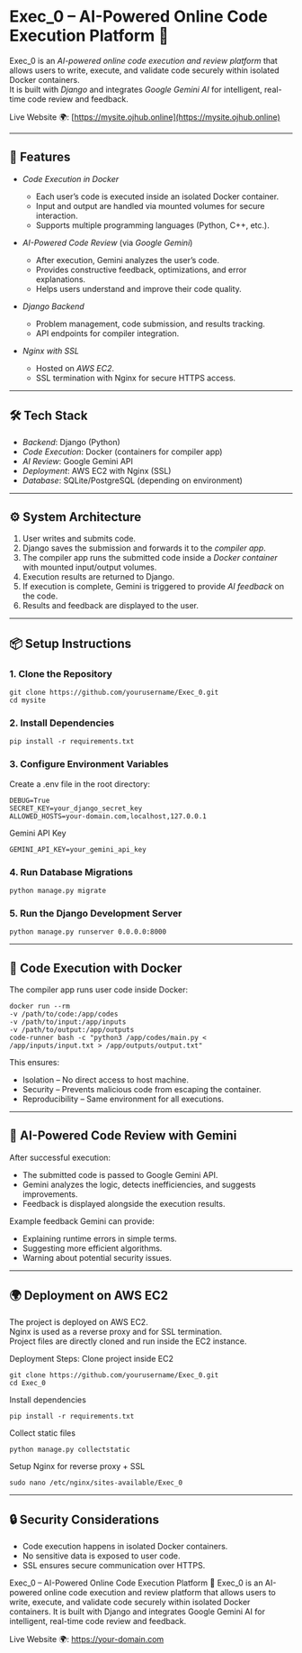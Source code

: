 # Exec_0 – AI-Powered Online Code Execution Platform 🚀

Exec_0 is an *AI-powered online code execution and review platform* that allows users to write, execute, and validate code securely within isolated Docker containers.  
It is built with *Django* and integrates *Google Gemini AI* for intelligent, real-time code review and feedback.  

Live Website 🌍: [https://mysite.ojhub.online](https://mysite.ojhub.online)  

---

## 🚀 Features

- *Code Execution in Docker*  
  - Each user’s code is executed inside an isolated Docker container.  
  - Input and output are handled via mounted volumes for secure interaction.  
  - Supports multiple programming languages (Python, C++, etc.).  

- *AI-Powered Code Review* (via *Google Gemini*)  
  - After execution, Gemini analyzes the user’s code.  
  - Provides constructive feedback, optimizations, and error explanations.  
  - Helps users understand and improve their code quality.  

- *Django Backend*  
  - Problem management, code submission, and results tracking.  
  - API endpoints for compiler integration.  

- *Nginx with SSL*  
  - Hosted on *AWS EC2*.  
  - SSL termination with Nginx for secure HTTPS access.  

---

## 🛠 Tech Stack

- *Backend*: Django (Python)  
- *Code Execution*: Docker (containers for compiler app)  
- *AI Review*: Google Gemini API  
- *Deployment*: AWS EC2 with Nginx (SSL)  
- *Database*: SQLite/PostgreSQL (depending on environment)  

---

## ⚙ System Architecture

1. User writes and submits code.  
2. Django saves the submission and forwards it to the *compiler app*.  
3. The compiler app runs the submitted code inside a *Docker container* with mounted input/output volumes.  
4. Execution results are returned to Django.  
5. If execution is complete, Gemini is triggered to provide *AI feedback* on the code.  
6. Results and feedback are displayed to the user.  

---

## 📦 Setup Instructions

### 1. Clone the Repository
```
git clone https://github.com/yourusername/Exec_0.git
cd mysite
```



### 2. Install Dependencies
```
pip install -r requirements.txt
```

### 3. Configure Environment Variables
Create a .env file in the root directory:
```
DEBUG=True
SECRET_KEY=your_django_secret_key
ALLOWED_HOSTS=your-domain.com,localhost,127.0.0.1
```

Gemini API Key
```
GEMINI_API_KEY=your_gemini_api_key
```

### 4. Run Database Migrations
```
python manage.py migrate
```

### 5. Run the Django Development Server
```
python manage.py runserver 0.0.0.0:8000
```
---

## 🐳 Code Execution with Docker

The compiler app runs user code inside Docker:
```
docker run --rm
-v /path/to/code:/app/codes
-v /path/to/input:/app/inputs
-v /path/to/output:/app/outputs
code-runner bash -c "python3 /app/codes/main.py < /app/inputs/input.txt > /app/outputs/output.txt"
```

This ensures:  
- Isolation – No direct access to host machine.  
- Security – Prevents malicious code from escaping the container.  
- Reproducibility – Same environment for all executions.  

---

## 🤖 AI-Powered Code Review with Gemini

After successful execution:  
- The submitted code is passed to Google Gemini API.  
- Gemini analyzes the logic, detects inefficiencies, and suggests improvements.  
- Feedback is displayed alongside the execution results.  

Example feedback Gemini can provide:  
- Explaining runtime errors in simple terms.  
- Suggesting more efficient algorithms.  
- Warning about potential security issues.  

---

## 🌍 Deployment on AWS EC2

The project is deployed on AWS EC2.  
Nginx is used as a reverse proxy and for SSL termination.  
Project files are directly cloned and run inside the EC2 instance.  

Deployment Steps:
Clone project inside EC2
```
git clone https://github.com/yourusername/Exec_0.git
cd Exec_0
```

Install dependencies
```
pip install -r requirements.txt
```

Collect static files
```
python manage.py collectstatic
```

Setup Nginx for reverse proxy + SSL
```
sudo nano /etc/nginx/sites-available/Exec_0
```

---

## 🔒 Security Considerations

- Code execution happens in isolated Docker containers.  
- No sensitive data is exposed to user code.  
- SSL ensures secure communication over HTTPS.  

Exec_0 – AI-Powered Online Code Execution Platform 🚀
Exec_0 is an AI-powered online code execution and review platform that allows users to write, execute, and validate code securely within isolated Docker containers.
It is built with Django and integrates Google Gemini AI for intelligent, real-time code review and feedback.

Live Website 🌍: https://your-domain.com
